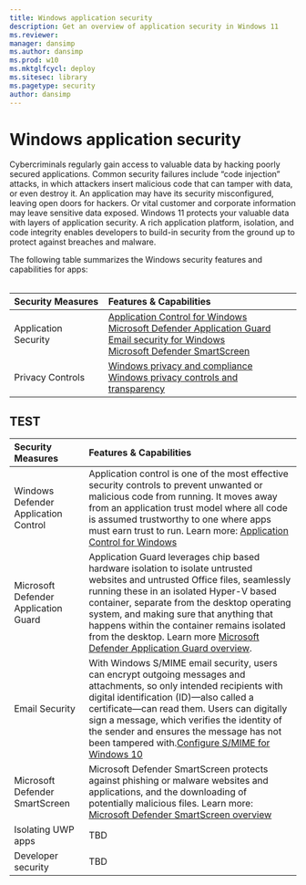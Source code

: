 ```yaml
---
title: Windows application security
description: Get an overview of application security in Windows 11
ms.reviewer: 
manager: dansimp
ms.author: dansimp
ms.prod: w10
ms.mktglfcycl: deploy
ms.sitesec: library
ms.pagetype: security
author: dansimp
---
```


# Windows application security

Cybercriminals regularly gain access to valuable data by hacking poorly secured applications. Common security failures include “code injection” attacks, in which attackers insert malicious code that can tamper with data, or even destroy it. An application may have its security misconfigured, leaving open doors for hackers. Or vital customer and corporate information may leave sensitive data exposed. Windows 11 protects your valuable data with layers of application security. A rich application platform, isolation, and code integrity enables developers to build-in security from the ground up to protect against breaches and malware.

The following table summarizes the Windows security features and capabilities for apps:<br/><br/>

| Security Measures | Features & Capabilities |
|:---|:---|
| Application Security |[Application Control for Windows](/threat-protection/windows-defender-application-control/windows-defender-application-control.md)<br>[Microsoft Defender Application Guard](/threat-protection/microsoft-defender-application-guard/md-app-guard-overview.md)<br>[Email security for Windows](/identity-protection/configure-s-mime.md)<br>[Microsoft Defender SmartScreen ](/threat-protection/microsoft-defender-smartscreen/microsoft-defender-smartscreen-overview.md) |
| Privacy Controls |[Windows privacy and compliance](/windows/privacy/windows-10-and-privacy-compliance)<br>[Windows privacy controls and transparency](/privacy/changes-to-windows-diagnostic-data-collection.md)<br>|



## TEST

| Security Measures | Features & Capabilities |
|:---|:---|
| Windows Defender Application Control | Application control is one of the most effective security controls to prevent unwanted or malicious code from running. It moves away from an application trust model where all code is assumed trustworthy to one where apps must earn trust to run. Learn more: [Application Control for Windows](/threat-protection/windows-defender-application-control/windows-defender-application-control.md) |
| Microsoft Defender Application Guard | Application Guard leverages chip based hardware isolation to isolate untrusted websites and untrusted Office files, seamlessly running these in an isolated Hyper-V based container, separate from the desktop operating system, and making sure that anything that happens within the container remains isolated from the desktop. Learn more [Microsoft Defender Application Guard overview](/threat-protection/microsoft-defender-application-guard/md-app-guard-overview.md). |
| Email Security |  With Windows S/MIME email security, users can encrypt outgoing messages and attachments, so only intended recipients with digital identification (ID)—also called a certificate—can read them. Users can digitally sign a message, which verifies the identity of the sender and ensures the message has not been tampered with.[Configure S/MIME for Windows 10](/identity-protection/configure-s-mime.md) |
| Microsoft Defender SmartScreen |  Microsoft Defender SmartScreen protects against phishing or malware websites and applications, and the downloading of potentially malicious files. Learn more: [Microsoft Defender SmartScreen overview](/threat-protection/microsoft-defender-smartscreen/microsoft-defender-smartscreen-overview.md) | 
| Isolating UWP apps |  TBD |
| Developer security | TBD |